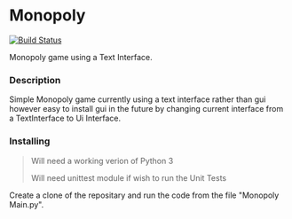 # Monopoly
[![Build Status](https://travis-ci.org/TreeveWhite/Monopoly.svg?branch=master)](https://travis-ci.org/TreeveWhite/Monopoly)

Monopoly game using a Text Interface.

### Description
Simple Monopoly game currently using a text interface rather than gui however easy to install gui in the future by changing current interface
from a TextInterface to Ui Interface.

### Installing
> Will need a working verion of Python 3
>>
> Will need unittest module if wish to run the Unit Tests

Create a clone of the repositary and run the code from the file "Monopoly Main.py".

